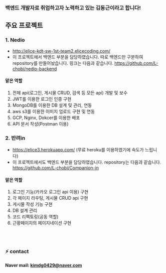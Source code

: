 ### 백엔드 개발자로 취업하고자 노력하고 있는 김동근이라고 합니다!


## 주요 프로젝트
### 1. Nedio
- http://elice-kdt-sw-1st-team2.elicecoding.com/
- 이 프로젝트에서 백엔드 부분을 담당하였습니다. 따로 백엔드만 구분하여 repository를 만들어놨습니다. 링크는 다음과 같습니다. https://github.com/L-chobi/nedio-backend

#### 맡은 역할
1. 전체 api(로그인, 게시물 CRUD, 검색 등 모든 api) 개발 및 보수
2. JWT를 이용한 로그인 인증 구현
3. MongoDB를 이용한 DB 설계 및 관리, 연동
4. aws s3를 이용한 이미지 업로드 구현 및 연동
5. GCP, Nginx, Dokcer를 이용한 배포
6. API 문서 작성(Postman 이용)

### 2. 반려in
- https://elice3.herokuapp.com/ (무료 heroku를 이용하였기에 속도가 느립니다)
- 이 프로젝트에서도 백엔드 부분을 담당하였습니다. repository는 다음과 같습니다. https://github.com/L-chobi/Companion-in

#### 맡은 역할
1. 로그인 기능(카카오 로그인 api 이용) 구현
2. 각 페이지 라우팅, 게시물 CRUD api 구현
3. 게시물 작성 기능 구현
4. DB 설계 관리
5. 코드 리팩토링(공동 역할)
6. 근황페이지의 페이지네이션 구현

<!--
**L-chobi/L-chobi** is a ✨ _special_ ✨ repository because its `README.md` (this file) appears on your GitHub profile.

Here are some ideas to get you started:

- 🔭 I’m currently working on ...
- 🌱 I’m currently learning ...
- 👯 I’m looking to collaborate on ...
- 🤔 I’m looking for help with ...
- 💬 Ask me about ...
- 📫 How to reach me: ...
- 😄 Pronouns: ...
- ⚡ Fun fact: ...
-->

<br/><br/>
### ⚡ contact
#### Naver mail: kimdg0429@naver.com
